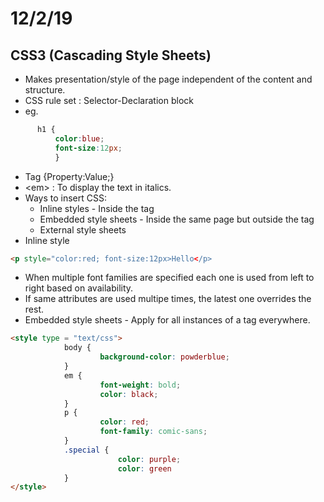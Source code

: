 # 12/2/19
## CSS3 (Cascading Style Sheets)
* Makes presentation/style of the page independent of the content and structure.
* CSS rule set : Selector-Declaration block
* eg. 
```css
      h1 {
          color:blue; 
          font-size:12px;
          }
```
* Tag {Property:Value;}
* \<em> : To display the text in italics.
* Ways to insert CSS:
  * Inline styles - Inside the tag
  * Embedded style sheets - Inside the same page but outside the tag
  * External style sheets
* Inline style
```html
<p style="color:red; font-size:12px>Hello</p>
```

* When multiple font families are specified each one is used from left to right based on availability.
* If same attributes are used multipe times, the latest one overrides the rest.
* Embedded style sheets - Apply for all instances of a tag everywhere.
```html
<style type = "text/css">
			body {
					background-color: powderblue;
			}
			em {
					font-weight: bold;
					color: black;
			}
			p {
					color: red; 
					font-family: comic-sans;
			}
			.special {
						color: purple;
						color: green
			}
</style>
```

